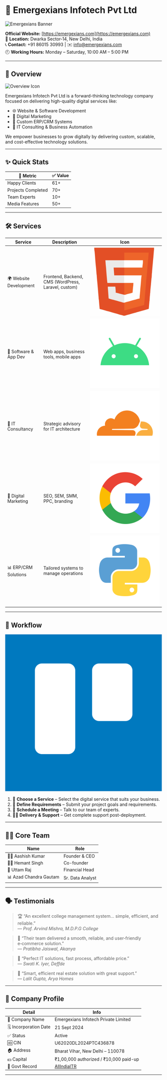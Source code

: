 # 🚀 Emergexians Infotech Pvt Ltd

![Emergexians Banner](https://raw.githubusercontent.com/edent/SuperTinyIcons/master/images/svg/code.svg)

**Official Website:** [https://emergexians.com](https://emergexians.com)  
📍 **Location:** Dwarka Sector‑14, New Delhi, India  
📞 **Contact:** +91 86015 30993 | ✉️ info@emergexians.com  
🕘 **Working Hours:** Monday – Saturday, 10:00 AM – 5:00 PM

---

## 🧭 Overview

![Overview Icon](https://cdn.jsdelivr.net/gh/twitter/twemoji@14.0.2/assets/svg/1f4bb.svg)

Emergexians Infotech Pvt Ltd is a forward-thinking technology company focused on delivering high-quality digital services like:

- 🌐 Website & Software Development  
- 📣 Digital Marketing  
- 🧩 Custom ERP/CRM Systems  
- 🧠 IT Consulting & Business Automation

We empower businesses to grow digitally by delivering custom, scalable, and cost-effective technology solutions.

---

## ✨ Quick Stats

| 🚀 Metric | ✅ Value |
|----------|----------|
| Happy Clients | 61+ |
| Projects Completed | 70+ |
| Team Experts | 10+ |
| Media Features | 50+ |

---

## 🛠️ Services

| Service | Description | Icon |
|--------|-------------|------|
| 🌍 Website Development | Frontend, Backend, CMS (WordPress, Laravel, custom) | ![Web](https://raw.githubusercontent.com/edent/SuperTinyIcons/master/images/svg/html5.svg) |
| 📲 Software & App Dev | Web apps, business tools, mobile apps | ![App](https://raw.githubusercontent.com/edent/SuperTinyIcons/master/images/svg/android.svg) |
| 🧠 IT Consultancy | Strategic advisory for IT architecture | ![Consulting](https://raw.githubusercontent.com/edent/SuperTinyIcons/master/images/svg/cloudflare.svg) |
| 📢 Digital Marketing | SEO, SEM, SMM, PPC, branding | ![SEO](https://raw.githubusercontent.com/edent/SuperTinyIcons/master/images/svg/google.svg) |
| 📊 ERP/CRM Solutions | Tailored systems to manage operations | ![ERP](https://raw.githubusercontent.com/edent/SuperTinyIcons/master/images/svg/python.svg) |

---

## 🔄 Workflow

![Workflow Icon](https://raw.githubusercontent.com/edent/SuperTinyIcons/master/images/svg/trello.svg)

1. 🎯 **Choose a Service** – Select the digital service that suits your business.  
2. 📄 **Define Requirements** – Submit your project goals and requirements.  
3. 🤝 **Schedule a Meeting** – Talk to our team of experts.  
4. 🧑‍💻 **Delivery & Support** – Get complete support post-deployment.

---

## 👨‍💼 Core Team

| Name | Role |
|------|------|
| 🧑‍💼 Aashish Kumar | Founder & CEO |
| 👨‍💻 Hemant Singh | Co-founder |
| 💼 Uttam Raj | Financial Head |
| 📊 Azad Chandra Gautam | Sr. Data Analyst |

---

## 🗣️ Testimonials

> 🏆 “An excellent college management system… simple, efficient, and reliable.”  
> — *Prof. Arvind Mishra, M.D.P.G College*

> 🛒 “Their team delivered a smooth, reliable, and user‑friendly e‑commerce solution.”  
> — *Pratibha Jaiswal, Akanya*

> 🚀 “Perfect IT solutions, fast process, affordable price.”  
> — *Swati K. Iyer, Deffde*

> 🏡 “Smart, efficient real estate solution with great support.”  
> — *Lalit Gupta, Arya Homes*

---

## 🧾 Company Profile

| Detail | Info |
|--------|------|
| 🏢 Company Name | Emergexians Infotech Private Limited |
| 🗓️ Incorporation Date | 21 Sept 2024 |
| ✅ Status | Active |
| 🆔 CIN | U62020DL2024PTC436878 |
| 🏠 Address | Bharat Vihar, New Delhi – 110078 |
| 💵 Capital | ₹1,00,000 authorized / ₹10,000 paid-up |
| 🔗 Govt Record | [AllIndiaITR](https://www.allindiaitr.com/company/emergexians-infotech-private-limited/U62020DL2024PTC436878) |

---

